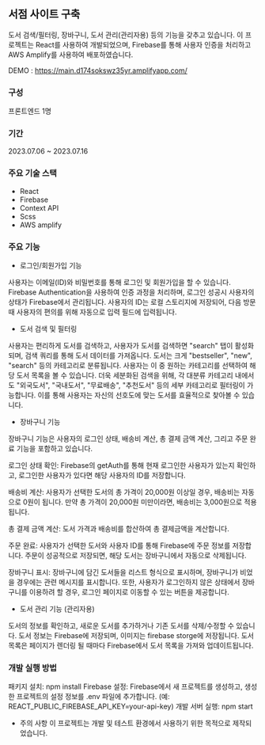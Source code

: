 ## 서점 사이트 구축

도서 검색/필터링, 장바구니, 도서 관리(관리자용) 등의 기능을 갖추고 있습니다.
이 프로젝트는 React를 사용하여 개발되었으며, Firebase를 통해 사용자 인증을 처리하고 AWS Amplify를 사용하여 배포하였습니다.

DEMO : https://main.d174sokswz35yr.amplifyapp.com/

### 구성

프론트엔드 1명

### 기간

2023.07.06 ~ 2023.07.16

### 주요 기술 스택

- React
- Firebase
- Context API
- Scss
- AWS amplify

### 주요 기능

- 로그인/회원가입 기능

사용자는 이메일(ID)와 비밀번호를 통해 로그인 및 회원가입을 할 수 있습니다. Firebase Authentication을 사용하여 인증 과정을 처리하며, 로그인 성공시 사용자의 상태가 Firebase에서 관리됩니다. 사용자의 ID는 로컬 스토리지에 저장되어, 다음 방문 때 사용자의 편의를 위해 자동으로 입력 필드에 입력됩니다.

- 도서 검색 및 필터링

사용자는 편리하게 도서를 검색하고, 사용자가 도서를 검색하면 "search" 탭이 활성화되며, 검색 쿼리를 통해 도서 데이터를 가져옵니다. 도서는 크게 "bestseller", "new", "search" 등의 카테고리로 분류됩니다. 사용자는 이 중 원하는 카테고리를 선택하여 해당 도서 목록을 볼 수 있습니다.
더욱 세분화된 검색을 위해, 각 대분류 카테고리 내에서도 "외국도서", "국내도서", "무료배송", "추천도서" 등의 세부 카테고리로 필터링이 가능합니다. 이를 통해 사용자는 자신의 선호도에 맞는 도서를 효율적으로 찾아볼 수 있습니다.

- 장바구니 기능

장바구니 기능은 사용자의 로그인 상태, 배송비 계산, 총 결제 금액 계산, 그리고 주문 완료 기능을 포함하고 있습니다.

로그인 상태 확인: Firebase의 getAuth를 통해 현재 로그인한 사용자가 있는지 확인하고, 로그인한 사용자가 있다면 해당 사용자의 ID를 저장합니다.

배송비 계산: 사용자가 선택한 도서의 총 가격이 20,000원 이상일 경우, 배송비는 자동으로 0원이 됩니다. 만약 총 가격이 20,000원 미만이라면, 배송비는 3,000원으로 적용됩니다.

총 결제 금액 계산: 도서 가격과 배송비를 합산하여 총 결제금액을 계산합니다.

주문 완료: 사용자가 선택한 도서와 사용자 ID를 통해 Firebase에 주문 정보를 저장합니다. 주문이 성공적으로 저장되면, 해당 도서는 장바구니에서 자동으로 삭제됩니다.

장바구니 표시: 장바구니에 담긴 도서들을 리스트 형식으로 표시하며, 장바구니가 비었을 경우에는 관련 메시지를 표시합니다. 또한, 사용자가 로그인하지 않은 상태에서 장바구니를 이용하려 할 경우, 로그인 페이지로 이동할 수 있는 버튼을 제공합니다.

- 도서 관리 기능 (관리자용)

도서의 정보를 확인하고, 새로운 도서를 추가하거나 기존 도서를 삭제/수정할 수 있습니다. 도서 정보는 Firebase에 저장되며, 이미지는 firebase storge에 저장됩니다. 도서 목록은 페이지가 렌더링 될 때마다 Firebase에서 도서 목록을 가져와 업데이트됩니다.

### 개발 실행 방법

패키지 설치: npm install
Firebase 설정: Firebase에서 새 프로젝트를 생성하고, 생성한 프로젝트의 설정 정보를 .env 파일에 추가합니다. (예: REACT_PUBLIC_FIREBASE_API_KEY=your-api-key)
개발 서버 실행: npm start

- 주의 사항
  이 프로젝트는 개발 및 테스트 환경에서 사용하기 위한 목적으로 제작되었습니다.
